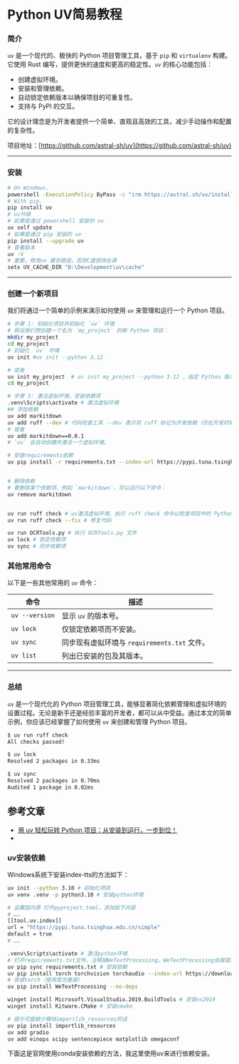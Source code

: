 # Python UV简易教程

### **简介**
`uv` 是一个现代的、极快的 Python 项目管理工具，基于 `pip` 和 `virtualenv` 构建。它使用 Rust 编写，提供更快的速度和更高的稳定性。`uv` 的核心功能包括：

- 创建虚拟环境。
- 安装和管理依赖。
- 自动锁定依赖版本以确保项目的可重复性。
- 支持与 PyPI 的交互。

它的设计理念是为开发者提供一个简单、直观且高效的工具，减少手动操作和配置的复杂性。

项目地址：[https://github.com/astral-sh/uv](https://github.com/astral-sh/uv)

---

### **安装**

```bash
# On Windows.
powershell -ExecutionPolicy ByPass -c "irm https://astral.sh/uv/install.ps1 | iex"
# With pip.
pip install uv
# uv升级
# 如果是通过 powershell 安装的 uv
uv self update
# 如果是通过 pip 安装的 uv
pip install --upgrade uv
# 查看版本
uv -V
# 重要，修改uv 缓存路径，否则C盘很快会满
setx UV_CACHE_DIR "D:\Development\uv\cache"
```

---

### **创建一个新项目**

我们将通过一个简单的示例来演示如何使用 `uv` 来管理和运行一个 Python 项目。

```bash
# 步骤 1: 初始化项目并初始化 `uv` 环境
# 假设我们想创建一个名为 `my_project` 的新 Python 项目：
mkdir my_project
cd my_project
# 初始化 `uv` 环境
uv init #uv init --python 3.12

# 或者
uv init my_project  # uv init my_project --python 3.12 ，指定 Python 版本  uv init aireadingasst --python 3.12
cd my_project

# 步骤 3: 激活虚拟环境，安装依赖项
.venv\Scripts\activate # 激活虚拟环境
## 添加依赖
uv add markitdown
uv add ruff --dev # 代码检查工具 --dev 表示将 ruff 标记为开发依赖（仅在开发时需要，不会打包到生产环境中）
# 或者
uv add markitdown==0.0.1
# `uv` 会自动创建并激活一个虚拟环境。

# 安装requirements依赖
uv pip install -r requirements.txt --index-url https://pypi.tuna.tsinghua.edu.cn/simple


# 删除依赖
# 要删除某个依赖项，例如 `markitdown`，可以运行以下命令：
uv remove markitdown


uv run ruff check # uv激活虚拟环境，执行 ruff check 命令以检查项目中的 Python 代码是否符合编码规范。
uv run ruff check --fix # 修复代码

uv run OCRTools.py # 执行 OCRTools.py 文件
uv lock # 锁定依赖项
uv sync # 同步依赖项
```





### **其他常用命令**

以下是一些其他常用的 `uv` 命令：

| 命令                  | 描述                                         |
|-----------------------|----------------------------------------------|
| `uv --version`       | 显示 `uv` 的版本号。                       |
| `uv lock`            | 仅锁定依赖项而不安装。                     |
| `uv sync`            | 同步现有虚拟环境与 `requirements.txt` 文件。 |
| `uv list`            | 列出已安装的包及其版本。                   |

---

### **总结**

`uv` 是一个现代化的 Python 项目管理工具，能够显著简化依赖管理和虚拟环境的设置过程。无论是新手还是经验丰富的开发者，都可以从中受益。通过本文的简单示例，你应该已经掌握了如何使用 `uv` 来创建和管理 Python 项目。





```bash
$ uv run ruff check
All checks passed!

$ uv lock
Resolved 2 packages in 0.33ms

$ uv sync
Resolved 2 packages in 0.70ms
Audited 1 package in 0.02ms
```
## 参考文章
- [用 uv 轻松玩转 Python 项目：从安装到运行，一步到位！](https://mp.weixin.qq.com/s/qFDmxPRcYRGgI1E1bmEQCA) 
- 

### uv安装依赖
Windows系统下安装index-tts的方法如下：
```bash
uv init --python 3.10 # 初始化项目
uv venv .venv -p python3.10 # 安装python环境

# 设置国内源 打开pyproject.toml，添加如下内容
# ……
[[tool.uv.index]]
url = "https://pypi.tuna.tsinghua.edu.cn/simple"
default = true
# ……

.venv\Scripts\activate # 激活python环境
# 打开requirements.txt文件，注释掉WeTextProcessing。WeTextProcessing会报错，后面再来单独安装它。
uv pip sync requirements.txt # 安装依赖
uv pip install torch torchvision torchaudio --index-url https://download.pytorch.org/whl/cu126 
# 安装torch（使用官方像源）
uv pip install WeTextProcessing --no-deps

winget install Microsoft.VisualStudio.2019.BuildTools # 安装vs2019
winget install Kitware.CMake # 安装cmake

# 提示可能缺少模块importlib_resources的话
uv pip install importlib_resources
uv add gradio
uv add einops scipy sentencepiece matplotlib omegaconf
```
下面这是官网使用conda安装依赖的方法，我这里使用uv来进行依赖安装。



